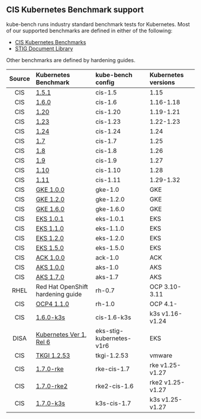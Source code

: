 
## CIS Kubernetes Benchmark support

kube-bench runs industry standard benchmark tests for Kubernetes.
Most of our supported benchmarks are defined in either of the following:
* [CIS Kubernetes Benchmarks](https://www.cisecurity.org/benchmark/kubernetes/)
* [STIG Document Library](https://public.cyber.mil/stigs/downloads)

Other benchmarks are defined by hardening guides.

| Source | Kubernetes Benchmark                                                                                                                                                                              | kube-bench config        | Kubernetes versions |
|:------:|:--------------------------------------------------------------------------------------------------------------------------------------------------------------------------------------------------|:-------------------------|:--------------------|
| CIS    | [1.5.1](https://workbench.cisecurity.org/benchmarks/4892)                                                                                                                                         | cis-1.5                  | 1.15                |
| CIS    | [1.6.0](https://workbench.cisecurity.org/benchmarks/4834)                                                                                                                                         | cis-1.6                  | 1.16-1.18           |
| CIS    | [1.20](https://workbench.cisecurity.org/benchmarks/6246)                                                                                                                                          | cis-1.20                 | 1.19-1.21           |
| CIS    | [1.23](https://workbench.cisecurity.org/benchmarks/7532)                                                                                                                                          | cis-1.23                 | 1.22-1.23           |
| CIS    | [1.24](https://workbench.cisecurity.org/benchmarks/10873)                                                                                                                                         | cis-1.24                 | 1.24                |
| CIS    | [1.7](https://workbench.cisecurity.org/benchmarks/11107)                                                                                                                                          | cis-1.7                  | 1.25                |
| CIS    | [1.8](https://workbench.cisecurity.org/benchmarks/12958)                                                                                                                                          | cis-1.8                  | 1.26                |
| CIS    | [1.9](https://workbench.cisecurity.org/benchmarks/16828)                                                                                                                                          | cis-1.9                  | 1.27                |
| CIS    | [1.10](https://workbench.cisecurity.org/benchmarks/17568)                                                                                                                                         | cis-1.10                  | 1.28               |
| CIS    | [1.11](https://workbench.cisecurity.org/benchmarks/21709)                                                                                                                                         | cis-1.11                  | 1.29-1.32          |
| CIS    | [GKE 1.0.0](https://workbench.cisecurity.org/benchmarks/4536)                                                                                                                                     | gke-1.0                  | GKE                 |
| CIS    | [GKE 1.2.0](https://workbench.cisecurity.org/benchmarks/7534)                                                                                                                                     | gke-1.2.0                | GKE                 |
| CIS    | [GKE 1.6.0](https://workbench.cisecurity.org/benchmarks/16093)                                                                                                                                    | gke-1.6.0                | GKE                 |
| CIS    | [EKS 1.0.1](https://workbench.cisecurity.org/benchmarks/6041)                                                                                                                                     | eks-1.0.1                | EKS                 |
| CIS    | [EKS 1.1.0](https://workbench.cisecurity.org/benchmarks/6248)                                                                                                                                     | eks-1.1.0                | EKS                 |
| CIS    | [EKS 1.2.0](https://workbench.cisecurity.org/benchmarks/9681)                                                                                                                                     | eks-1.2.0                | EKS                 |
| CIS    | [EKS 1.5.0](https://workbench.cisecurity.org/benchmarks/17733)                                                                                                                                    | eks-1.5.0                | EKS                 |
| CIS    | [ACK 1.0.0](https://workbench.cisecurity.org/benchmarks/6467)                                                                                                                                     | ack-1.0                  | ACK                 |
| CIS    | [AKS 1.0.0](https://workbench.cisecurity.org/benchmarks/6347)                                                                                                                                     | aks-1.0                  | AKS                 |
| CIS    | [AKS 1.7.0](https://workbench.cisecurity.org/benchmarks/20359)                                                                                                                                    | aks-1.7                  | AKS                 |
| RHEL   | Red Hat OpenShift hardening guide                                                                                                                                                                 | rh-0.7                   | OCP 3.10-3.11       |
| CIS    | [OCP4 1.1.0](https://workbench.cisecurity.org/benchmarks/6778)                                                                                                                                    | rh-1.0                   | OCP 4.1-            |
| CIS    | [1.6.0-k3s](https://docs.rancher.cn/docs/k3s/security/self-assessment/_index)                                                                                                                     | cis-1.6-k3s              | k3s v1.16-v1.24     |
| DISA   | [Kubernetes Ver 1, Rel 6](https://dl.dod.cyber.mil/wp-content/uploads/stigs/zip/U_Kubernetes_V1R6_STIG.zip)                                                                                       | eks-stig-kubernetes-v1r6 | EKS                 |
| CIS    | [TKGI 1.2.53](https://network.pivotal.io/products/p-compliance-scanner#/releases/1248397)                                                                                                         | tkgi-1.2.53              | vmware              |
| CIS    | [1.7.0-rke](https://ranchermanager.docs.rancher.com/v2.7/reference-guides/rancher-security/hardening-guides/rke1-hardening-guide/rke1-self-assessment-guide-with-cis-v1.7-k8s-v1.25-v1.26-v1.27)  | rke-cis-1.7              | rke v1.25-v1.27     |
| CIS    | [1.7.0-rke2](https://ranchermanager.docs.rancher.com/v2.7/reference-guides/rancher-security/hardening-guides/rke2-hardening-guide/rke2-self-assessment-guide-with-cis-v1.7-k8s-v1.25-v1.26-v1.27) | rke2-cis-1.6             | rke2 v1.25-v1.27    |
| CIS    | [1.7.0-k3s](https://ranchermanager.docs.rancher.com/v2.7/reference-guides/rancher-security/hardening-guides/k3s-hardening-guide/k3s-self-assessment-guide-with-cis-v1.7-k8s-v1.25-v1.26-v1.27)    | k3s-cis-1.7              | k3s v1.25-v1.27     |
